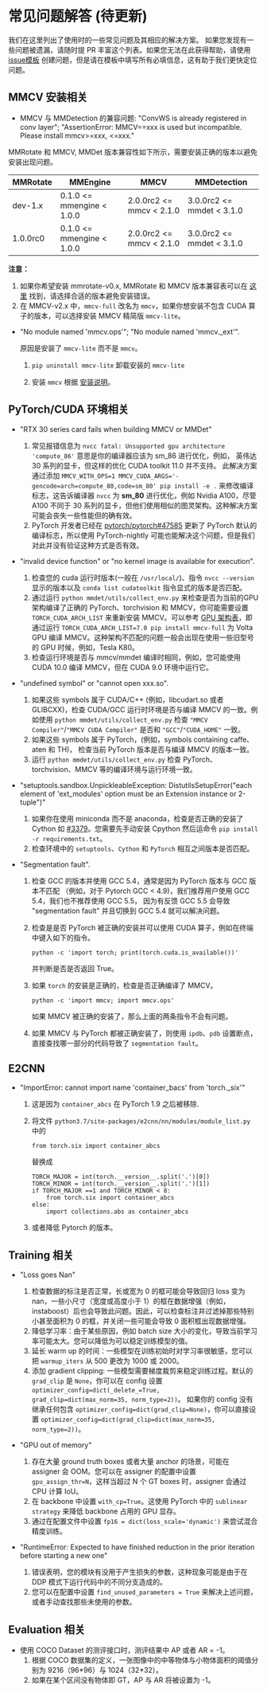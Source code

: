 # 常见问题解答 (待更新)

我们在这里列出了使用时的一些常见问题及其相应的解决方案。 如果您发现有一些问题被遗漏，请随时提 PR 丰富这个列表。如果您无法在此获得帮助，请使用 [issue模板](https://github.com/open-mmlab/mmdetection/blob/master/.github/ISSUE_TEMPLATE/error-report.md/) 创建问题，但是请在模板中填写所有必填信息，这有助于我们更快定位问题。

## MMCV 安装相关

- MMCV 与 MMDetection 的兼容问题: "ConvWS is already registered in conv layer"; "AssertionError: MMCV==xxx is used but incompatible. Please install mmcv>=xxx, \<=xxx."

MMRotate 和 MMCV, MMDet 版本兼容性如下所示，需要安装正确的版本以避免安装出现问题。

| MMRotate | MMEngine                    | MMCV                       | MMDetection                 |
| -------- | --------------------------- | -------------------------- | --------------------------- |
| dev-1.x  | 0.1.0 \<= mmengine \< 1.0.0 | 2.0.0rc2 \<= mmcv \< 2.1.0 | 3.0.0rc2 \<= mmdet \< 3.1.0 |
| 1.0.0rc0 | 0.1.0 \<= mmengine \< 1.0.0 | 2.0.0rc2 \<= mmcv \< 2.1.0 | 3.0.0rc2 \<= mmdet \< 3.1.0 |

**注意：**

1. 如果你希望安装 mmrotate-v0.x, MMRotate 和 MMCV 版本兼容表可以在 [这里](https://mmrotate.readthedocs.io/en/stable/faq.html#installation) 找到，请选择合适的版本避免安装错误。
2. 在 MMCV-v2.x 中，`mmcv-full` 改名为 `mmcv`，如果你想安装不包含 CUDA 算子的版本，可以选择安装 MMCV 精简版 `mmcv-lite`。

- "No module named 'mmcv.ops'"; "No module named 'mmcv.\_ext'".

  原因是安装了 `mmcv-lite` 而不是 `mmcv`。

  1. `pip uninstall mmcv-lite` 卸载安装的 `mmcv-lite`

  2. 安装 `mmcv` 根据 [安装说明](https://mmcv.readthedocs.io/zh_CN/2.x/get_started/installation.html)。

## PyTorch/CUDA 环境相关

- "RTX 30 series card fails when building MMCV or MMDet"

  1. 常见报错信息为 `nvcc fatal: Unsupported gpu architecture 'compute_86'` 意思是你的编译器应该为 sm_86 进行优化，例如， 英伟达 30 系列的显卡，但这样的优化 CUDA toolkit 11.0 并不支持。
     此解决方案通过添加 `MMCV_WITH_OPS=1 MMCV_CUDA_ARGS='-gencode=arch=compute_80,code=sm_80' pip install -e .` 来修改编译标志，这告诉编译器 `nvcc` 为 **sm_80** 进行优化，例如 Nvidia A100，尽管 A100 不同于 30 系列的显卡，但他们使用相似的图灵架构。这种解决方案可能会丧失一些性能但的确有效。
  2. PyTorch 开发者已经在 [pytorch/pytorch#47585](https://github.com/pytorch/pytorch/pull/47585) 更新了 PyTorch 默认的编译标志，所以使用 PyTorch-nightly 可能也能解决这个问题，但是我们对此并没有验证这种方式是否有效。

- "invalid device function" or "no kernel image is available for execution".

  1. 检查您的 cuda 运行时版本(一般在 `/usr/local/`)、指令 `nvcc --version` 显示的版本以及 `conda list cudatoolkit` 指令显式的版本是否匹配。
  2. 通过运行 `python mmdet/utils/collect_env.py` 来检查是否为当前的GPU架构编译了正确的 PyTorch、torchvision 和 MMCV，你可能需要设置 `TORCH_CUDA_ARCH_LIST` 来重新安装 MMCV。可以参考 [GPU 架构表](https://docs.nvidia.com/cuda/cuda-compiler-driver-nvcc/index.html#gpu-feature-list)，即通过运行 `TORCH_CUDA_ARCH_LIST=7.0 pip install mmcv-full` 为 Volta GPU 编译 MMCV。这种架构不匹配的问题一般会出现在使用一些旧型号的 GPU 时候，例如，Tesla K80。
  3. 检查运行环境是否与 mmcv/mmdet 编译时相同，例如，您可能使用 CUDA 10.0 编译 MMCV，但在 CUDA 9.0 环境中运行它。

- "undefined symbol" or "cannot open xxx.so".

  1. 如果这些 symbols 属于 CUDA/C++ (例如，libcudart.so 或者 GLIBCXX)，检查 CUDA/GCC 运行时环境是否与编译 MMCV 的一致。例如使用 `python mmdet/utils/collect_env.py` 检查 `"MMCV Compiler"`/`"MMCV CUDA Compiler"` 是否和 `"GCC"`/`"CUDA_HOME"` 一致。
  2. 如果这些 symbols 属于 PyTorch，(例如，symbols containing caffe、aten 和 TH)， 检查当前 PyTorch 版本是否与编译 MMCV 的版本一致。
  3. 运行 `python mmdet/utils/collect_env.py` 检查 PyTorch、torchvision、MMCV 等的编译环境与运行环境一致。

- "setuptools.sandbox.UnpickleableException: DistutilsSetupError("each element of 'ext_modules' option must be an Extension instance or 2-tuple")"

  1. 如果你在使用 miniconda 而不是 anaconda，检查是否正确的安装了 Cython 如 [#3379](https://github.com/open-mmlab/mmdetection/issues/3379)。您需要先手动安装 Cpython 然后运命令 `pip install -r requirements.txt`。
  2. 检查环境中的 `setuptools`、`Cython` 和 `PyTorch` 相互之间版本是否匹配。

- "Segmentation fault".

  1. 检查 GCC 的版本并使用 GCC 5.4，通常是因为 PyTorch 版本与 GCC 版本不匹配 （例如，对于 Pytorch GCC \< 4.9)，我们推荐用户使用 GCC 5.4，我们也不推荐使用 GCC 5.5， 因为有反馈 GCC 5.5 会导致 "segmentation fault" 并且切换到 GCC 5.4 就可以解决问题。

  2. 检查是是否 PyTorch 被正确的安装并可以使用 CUDA 算子，例如在终端中键入如下的指令。

     ```shell
     python -c 'import torch; print(torch.cuda.is_available())'
     ```

     并判断是否是否返回 True。

  3. 如果 `torch` 的安装是正确的，检查是否正确编译了 MMCV。

     ```shell
     python -c 'import mmcv; import mmcv.ops'
     ```

     如果 MMCV 被正确的安装了，那么上面的两条指令不会有问题。

  4. 如果 MMCV 与 PyTorch 都被正确安装了，则使用 `ipdb`、`pdb` 设置断点，直接查找哪一部分的代码导致了 `segmentation fault`。

## E2CNN

- "ImportError: cannot import name 'container_bacs' from 'torch.\_six'"

  1. 这是因为 `container_abcs` 在 PyTorch 1.9 之后被移除.

  2. 将文件 `python3.7/site-packages/e2cnn/nn/modules/module_list.py` 中的

     ```shell
     from torch.six import container_abcs
     ```

     替换成

     ```shell
     TORCH_MAJOR = int(torch.__version__.split('.')[0])
     TORCH_MINOR = int(torch.__version__.split('.')[1])
     if TORCH_MAJOR ==1 and TORCH_MINOR < 8:
         from torch.six import container_abcs
     else:
         import collections.abs as container_abcs
     ```

  3. 或者降低 Pytorch 的版本。

## Training 相关

- "Loss goes Nan"

  1. 检查数据的标注是否正常，长或宽为 0 的框可能会导致回归 loss 变为 nan，一些小尺寸（宽度或高度小于 1）的框在数据增强（例如，instaboost）后也会导致此问题。因此，可以检查标注并过滤掉那些特别小甚至面积为 0 的框，并关闭一些可能会导致 0 面积框出现数据增强。
  2. 降低学习率：由于某些原因，例如 batch size 大小的变化，导致当前学习率可能太大。您可以降低为可以稳定训练模型的值。
  3. 延长 warm up 的时间：一些模型在训练初始时对学习率很敏感，您可以把 `warmup_iters` 从 500 更改为 1000 或 2000。
  4. 添加 gradient clipping: 一些模型需要梯度裁剪来稳定训练过程。默认的 `grad_clip` 是 `None`，你可以在 config 设置 `optimizer_config=dict(_delete_=True, grad_clip=dict(max_norm=35, norm_type=2))`。 如果你的 config 没有继承任何包含 `optimizer_config=dict(grad_clip=None)`，你可以直接设置 `optimizer_config=dict(grad_clip=dict(max_norm=35, norm_type=2))`。

- "GPU out of memory"

  1. 存在大量 ground truth boxes 或者大量 anchor 的场景，可能在 assigner 会 OOM。您可以在 assigner 的配置中设置 `gpu_assign_thr=N`，这样当超过 N 个 GT boxes 时，assigner 会通过 CPU 计算 IoU。
  2. 在 backbone 中设置 `with_cp=True`。这使用 PyTorch 中的 `sublinear strategy` 来降低 backbone 占用的 GPU 显存。
  3. 通过在配置文件中设置 `fp16 = dict(loss_scale='dynamic')` 来尝试混合精度训练。

- "RuntimeError: Expected to have finished reduction in the prior iteration before starting a new one"

  1. 错误表明，您的模块有没用于产生损失的参数，这种现象可能是由于在 DDP 模式下运行代码中的不同分支造成的。
  2. 您可以在配置中设置 `find_unused_parameters = True` 来解决上述问题，或者手动查找那些未使用的参数。

## Evaluation 相关

- 使用 COCO Dataset 的测评接口时，测评结果中 AP 或者 AR = -1。
  1. 根据 COCO 数据集的定义，一张图像中的中等物体与小物体面积的阈值分别为 9216（96\*96）与 1024（32\*32）。
  2. 如果在某个区间没有物体即 GT，AP 与 AR 将被设置为 -1。
